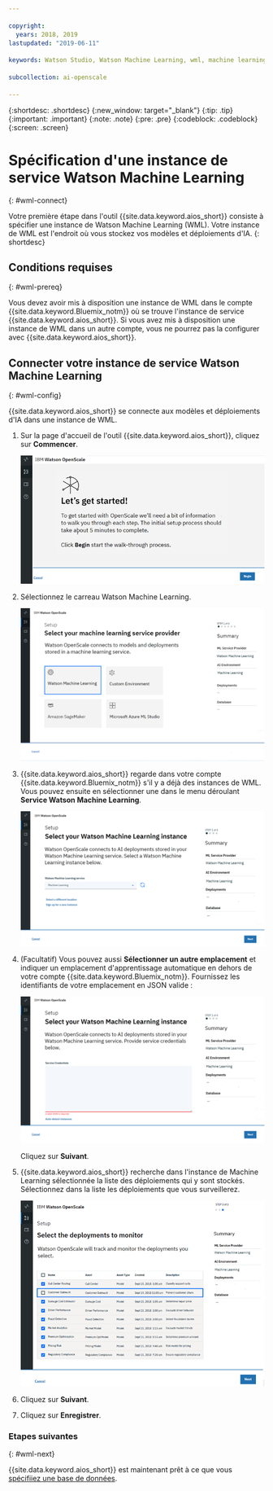 ```yaml
---

copyright:
  years: 2018, 2019
lastupdated: "2019-06-11"

keywords: Watson Studio, Watson Machine Learning, wml, machine learning, services

subcollection: ai-openscale

---
```


{:shortdesc: .shortdesc}
{:new_window: target="_blank"}
{:tip: .tip}
{:important: .important}
{:note: .note}
{:pre: .pre}
{:codeblock: .codeblock}
{:screen: .screen}

# Spécification d'une instance de service Watson Machine Learning
{: #wml-connect}

Votre première étape dans l'outil {{site.data.keyword.aios_short}} consiste à spécifier une instance de Watson Machine Learning (WML). Votre instance de WML est l'endroit où vous stockez vos modèles et déploiements d'IA.
{: shortdesc}

## Conditions requises
{: #wml-prereq}

Vous devez avoir mis à disposition une instance de WML dans le compte {{site.data.keyword.Bluemix_notm}}
où se trouve l'instance de service {{site.data.keyword.aios_short}}. Si vous avez mis à disposition une instance de WML dans un autre compte,
vous ne pourrez pas la configurer avec {{site.data.keyword.aios_short}}.

## Connecter votre instance de service Watson Machine Learning
{: #wml-config}

{{site.data.keyword.aios_short}} se connecte aux modèles et déploiements d'IA dans une instance de WML.

1.  Sur la page d'accueil de l'outil {{site.data.keyword.aios_short}}, cliquez sur **Commencer**.

    ![Page d'accueil](images/gs-config-start.png)

2.  Sélectionnez le carreau Watson Machine Learning.

    ![Sélection du carreau](images/connect-wml.png)

3.  {{site.data.keyword.aios_short}} regarde dans votre compte {{site.data.keyword.Bluemix_notm}} s'il y a déjà des instances de WML. Vous pouvez ensuite en sélectionner une dans le menu déroulant **Service Watson Machine Learning**.

    ![Sélection du service WML](images/gs-set-wml.png)

4.  (Facultatif) Vous pouvez aussi **Sélectionner un autre emplacement**
et indiquer un emplacement d'apprentissage automatique en dehors de votre compte {{site.data.keyword.Bluemix_notm}}. Fournissez les identifiants de votre emplacement en JSON valide :

    ![Définition de l'instance de WML](images/gs-get-wml.png)

    Cliquez sur **Suivant**.

5.  {{site.data.keyword.aios_short}} recherche dans l'instance de Machine Learning sélectionnée la liste des déploiements qui y sont stockés. Sélectionnez dans la liste les déploiements que vous surveillerez.

    ![Sélection des déploiements](images/gs-config-deploy.png)

6.  Cliquez sur **Suivant**.
7.  Cliquez sur **Enregistrer**.

### Etapes suivantes
{: #wml-next}

{{site.data.keyword.aios_short}} est maintenant prêt
à ce que vous [spécifiiez une base de données](/docs/services/ai-openscale?topic=ai-openscale-connect-db).

